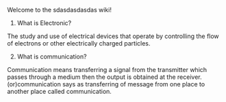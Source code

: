 Welcome to the sdasdasdasdas wiki!


1. What is Electronic?

The study and use of electrical devices that operate by controlling the flow of electrons or other electrically charged particles.

 

2. What is communication?

Communication means transferring a signal from the transmitter which passes through a medium then the output is obtained at the receiver. (or)communication says as transferring of message from one place to another place called communication.

